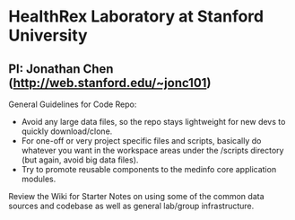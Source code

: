 # HealthRex Laboratory at Stanford University
## PI: Jonathan Chen (http://web.stanford.edu/~jonc101)

General Guidelines for Code Repo:
* Avoid any large data files, so the repo stays lightweight for new devs to quickly download/clone.
* For one-off or very project specific files and scripts, basically do whatever you want in the workspace areas under the /scripts directory (but again, avoid big data files).
* Try to promote reusable components to the medinfo core application modules.

Review the Wiki for Starter Notes on using some of the common data sources and codebase as well as general lab/group infrastructure.
	 
